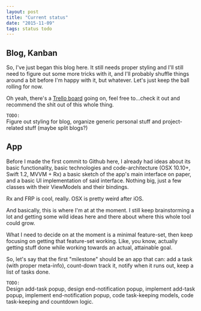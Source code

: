 ```yaml
---
layout: post
title: "Current status"
date: "2015-11-09"
tags: status todo
---
```


## Blog, Kanban ##

So, I've just began this blog here. It still needs proper styling and I'll still need to figure out some more tricks with it, and I'll probably shuffle things around a bit before I'm happy with it, but whatever. Let's just keep the ball rolling for now.

Oh yeah, there's a [Trello board](https://trello.com/b/npBsYREo/plans-and-progresses) going on, feel free to...check it out and recommend the shit out of this whole thing.

`TODO:`  
Figure out styling for blog, organize generic personal stuff and project-related stuff (maybe split blogs?)

## App ##

Before I made the first commit to Github here, I already had ideas about its basic functionality, basic technologies and code-architecture (OSX 10.10+, Swift 1.2, MVVM + Rx) a basic sketch of the app's main interface on paper, and a basic UI implementation of said interface. Nothing big, just a few classes with their ViewModels and their bindings.

Rx and FRP is cool, really. OSX is pretty weird after iOS.

And basically, this is where I'm at at the moment. I still keep brainstorming a lot and getting some wild ideas here and there about where this whole tool could grow.

What I need to decide on at the moment is a minimal feature-set, then keep focusing on getting that feature-set working. Like, you know, actually getting stuff done while working towards an actual, attainable goal.

So, let's say that the first "milestone" should be an app that can: add a task (with proper meta-info), count-down track it, notify when it runs out, keep a list of tasks done.

`TODO:`  
Design add-task popup, design end-notification popup, implement add-task popup, implement end-notification popup, code task-keeping models, code task-keeping and countdown logic.
